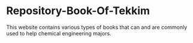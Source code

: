 # Repository-Book-Of-Tekkim
This website contains various types of books that can and are commonly used to help chemical engineering majors.
